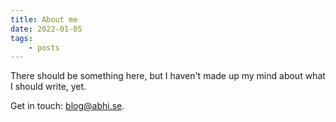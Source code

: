 ```yaml
---
title: About me
date: 2022-01-05
tags:
    - posts
---
```


There should be something here, but I haven't made up my mind about what I should write, yet.


Get in touch: blog@abhi.se.